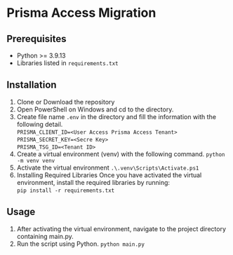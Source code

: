 # Prisma Access Migration

## Prerequisites
- Python >= 3.9.13
- Libraries listed in `requirements.txt`

## Installation
1. Clone or Download the repository
2. Open PowerShell on Windows and cd to the directory.
3. Create file name `.env` in the directory and fill the information with the following detail.<br>
    `PRISMA_CLIENT_ID=<User Access Prisma Access Tenant>`<br>
    `PRISMA_SECRET_KEY=<Secre Key>`<br>
    `PRISMA_TSG_ID=<Tenant ID>`
3. Create a virtual environment (venv) with the following command.
    `python -m venv venv`
4. Activate the virtual environment
    `.\.venv\Scripts\Activate.ps1`
5. Installing Required Libraries
    Once you have activated the virtual environment, install the required libraries by running:<br>
        `pip install -r requirements.txt`

## Usage
1. After activating the virtual environment, navigate to the project directory containing main.py.
2. Run the script using Python.
    `python main.py`
